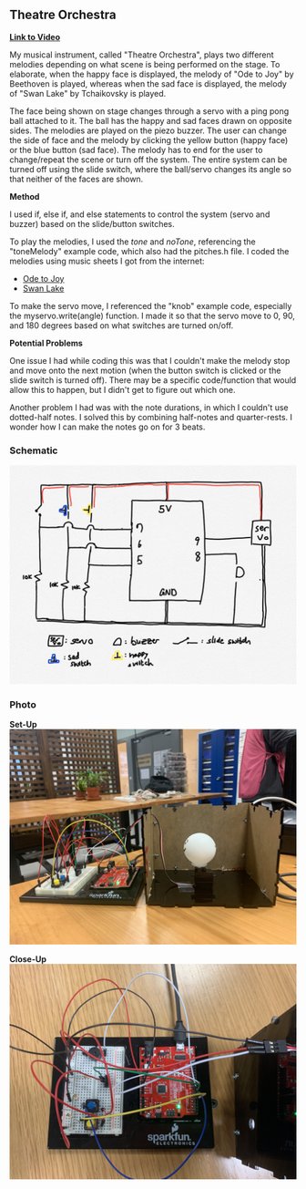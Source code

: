 ## Theatre Orchestra

**[Link to Video](https://www.youtube.com/watch?v=Yf3Aukl5db8)**

My musical instrument, called "Theatre Orchestra", plays two different melodies depending on what scene is being performed on the stage. To elaborate, when the happy face is displayed, the melody of "Ode to Joy" by Beethoven is played, whereas when the sad face is displayed, the melody of "Swan Lake" by Tchaikovsky is played.

The face being shown on stage changes through a servo with a ping pong ball attached to it. The ball has the happy and sad faces drawn on opposite sides. The melodies are played on the piezo buzzer.
The user can change the side of face and the melody by clicking the yellow button (happy face) or the blue button (sad face). The melody has to end for the user to change/repeat the scene or turn off the system.
The entire system can be turned off using the slide switch, where the ball/servo changes its angle so that neither of the faces are shown.

**Method**

I used if, else if, and else statements to control the system (servo and buzzer) based on the slide/button switches.

To play the melodies, I used the *tone* and *noTone*, referencing the "toneMelody" example code, which also had the pitches.h file. I coded the melodies using music sheets I got from the internet:
- [Ode to Joy](https://www.music-scores.com/midi.php?sheetmusic=Beethoven_Ode_to_Joy_easy)
- [Swan Lake](https://www.music-for-music-teachers.com/easy-piano-sheet-music.html)

To make the servo move, I referenced the "knob" example code, especially the myservo.write(angle) function. I made it so that the servo move to 0, 90, and 180 degrees based on what switches are turned on/off.

**Potential Problems**
  
One issue I had while coding this was that I couldn't make the melody stop and move onto the next motion (when the button switch is clicked or the slide switch is turned off). There may be a specific code/function that would allow this to happen, but I didn't get to figure out which one.

Another problem I had was with the note durations, in which I couldn't use dotted-half notes. I solved this by combining half-notes and quarter-rests. I wonder how I can make the notes go on for 3 beats.

### Schematic
![](Feb25_schematic.png)

### Photo

**Set-Up**
![](Feb25_setup.jpg)

**Close-Up**
![](Feb25_close-up.jpg)


